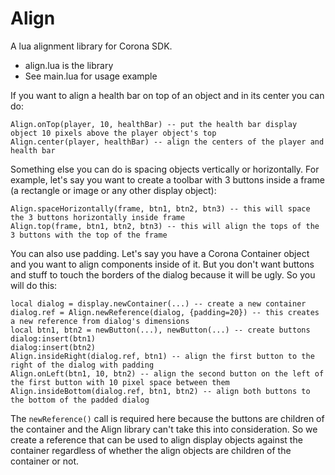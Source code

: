 Align
=====

A lua alignment library for Corona SDK.
* align.lua is the library
* See main.lua for usage example

If you want to align a health bar on top of an object and in its center you can do:
 
```
Align.onTop(player, 10, healthBar) -- put the health bar display object 10 pixels above the player object's top
Align.center(player, healthBar) -- align the centers of the player and health bar
```
Something else you can do is spacing objects vertically or horizontally.
For example, let's say you want to create a toolbar with 3 buttons inside a frame (a rectangle or image or any other display object):
 
```
Align.spaceHorizontally(frame, btn1, btn2, btn3) -- this will space the 3 buttons horizontally inside frame
Align.top(frame, btn1, btn2, btn3) -- this will align the tops of the 3 buttons with the top of the frame
```
You can also use padding. Let's say you have a Corona Container object and you want to align components inside of it. But you don't want buttons and stuff to touch the borders of the dialog because it will be ugly. So you will do this:
 
```
local dialog = display.newContainer(...) -- create a new container
dialog.ref = Align.newReference(dialog, {padding=20}) -- this creates a new reference from dialog's dimensions
local btn1, btn2 = newButton(...), newButton(...) -- create buttons
dialog:insert(btn1)
dialog:insert(btn2)
Align.insideRight(dialog.ref, btn1) -- align the first button to the right of the dialog with padding
Align.onLeft(btn1, 10, btn2) -- align the second button on the left of the first button with 10 pixel space between them
Align.insideBottom(dialog.ref, btn1, btn2) -- align both buttons to the bottom of the padded dialog
```
The `newReference()` call is required here because the buttons are children of the container and the Align library can't take this into consideration. So we create a reference that can be used to align display objects against the container regardless of whether the align objects are children of the container or not.
